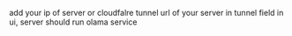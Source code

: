 add your ip of server or cloudfalre tunnel url of your server in tunnel field in ui,
server should run olama service 
